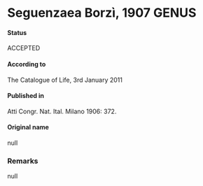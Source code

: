 # Seguenzaea Borzì, 1907 GENUS

#### Status
ACCEPTED

#### According to
The Catalogue of Life, 3rd January 2011

#### Published in
Atti Congr. Nat. Ital. Milano 1906: 372.

#### Original name
null

### Remarks
null